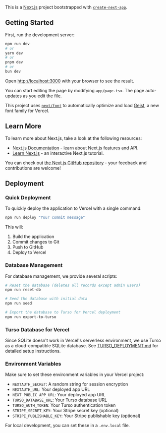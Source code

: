 This is a [Next.js](https://nextjs.org) project bootstrapped with [`create-next-app`](https://nextjs.org/docs/app/api-reference/cli/create-next-app).

## Getting Started

First, run the development server:

```bash
npm run dev
# or
yarn dev
# or
pnpm dev
# or
bun dev
```

Open [http://localhost:3000](http://localhost:3000) with your browser to see the result.

You can start editing the page by modifying `app/page.tsx`. The page auto-updates as you edit the file.

This project uses [`next/font`](https://nextjs.org/docs/app/building-your-application/optimizing/fonts) to automatically optimize and load [Geist](https://vercel.com/font), a new font family for Vercel.

## Learn More

To learn more about Next.js, take a look at the following resources:

- [Next.js Documentation](https://nextjs.org/docs) - learn about Next.js features and API.
- [Learn Next.js](https://nextjs.org/learn) - an interactive Next.js tutorial.

You can check out [the Next.js GitHub repository](https://github.com/vercel/next.js) - your feedback and contributions are welcome!

## Deployment

### Quick Deployment

To quickly deploy the application to Vercel with a single command:

```bash
npm run deploy "Your commit message"
```

This will:
1. Build the application
2. Commit changes to Git
3. Push to GitHub
4. Deploy to Vercel

### Database Management

For database management, we provide several scripts:

```bash
# Reset the database (deletes all records except admin users)
npm run reset-db

# Seed the database with initial data
npm run seed

# Export the database to Turso for Vercel deployment
npm run export-to-turso
```

### Turso Database for Vercel

Since SQLite doesn't work in Vercel's serverless environment, we use Turso as a cloud-compatible SQLite database. See [TURSO_DEPLOYMENT.md](./TURSO_DEPLOYMENT.md) for detailed setup instructions.

### Environment Variables

Make sure to set these environment variables in your Vercel project:

- `NEXTAUTH_SECRET`: A random string for session encryption
- `NEXTAUTH_URL`: Your deployed app URL
- `NEXT_PUBLIC_APP_URL`: Your deployed app URL
- `TURSO_DATABASE_URL`: Your Turso database URL
- `TURSO_AUTH_TOKEN`: Your Turso authentication token
- `STRIPE_SECRET_KEY`: Your Stripe secret key (optional)
- `STRIPE_PUBLISHABLE_KEY`: Your Stripe publishable key (optional)

For local development, you can set these in a `.env.local` file.
